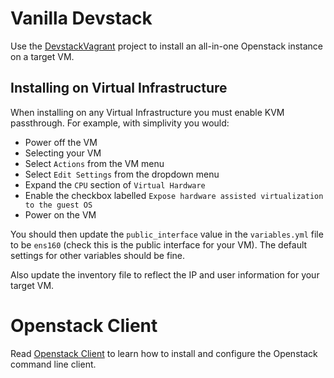 # Vanilla Devstack

Use the [DevstackVagrant](https://github.com/accanto-systems/devstack-environment) project to install an all-in-one Openstack instance on a target VM.

## Installing on Virtual Infrastructure

When installing on any Virtual Infrastructure you must enable KVM passthrough. For example, with simplivity you would:

- Power off the VM
- Selecting your VM
- Select `Actions` from the VM menu
- Select `Edit Settings` from the dropdown menu
- Expand the `CPU` section of `Virtual Hardware`
- Enable the checkbox labelled `Expose hardware assisted virtualization to the guest OS`
- Power on the VM

You should then update the `public_interface` value in the `variables.yml` file to be `ens160` (check this is the public interface for your VM). The default settings for other variables should be fine.

Also update the inventory file to reflect the IP and user information for your target VM.

# Openstack Client

Read [Openstack Client](./openstack_client.md) to learn how to install and configure the Openstack command line client.

